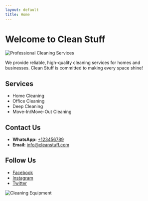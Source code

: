 ```yaml
---
layout: default
title: Home
---
```


# Welcome to Clean Stuff

![Professional Cleaning Services](https://source.unsplash.com/featured/?cleaning,service)

We provide reliable, high-quality cleaning services for homes and businesses. Clean Stuff is committed to making every space shine!

## Services
- Home Cleaning
- Office Cleaning
- Deep Cleaning
- Move-In/Move-Out Cleaning

## Contact Us
- **WhatsApp:** [+123456789](https://wa.me/123456789)
- **Email:** [info@cleanstuff.com](mailto:info@cleanstuff.com)

## Follow Us
- [Facebook](https://www.facebook.com/cleanstuff)
- [Instagram](https://www.instagram.com/cleanstuff)
- [Twitter](https://www.twitter.com/cleanstuff)

![Cleaning Equipment](https://source.unsplash.com/featured/?cleaning,tools)
